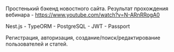 Простенький бэкенд новостного сайта. Результат прохождения вебинара - https://www.youtube.com/watch?v=N-ARnRRogA0

Nest.js - TypeORM - PostgreSQL - JWT - Passport

Регистрация, авторизация, создание/поиск/редактирование пользователей и статей.

